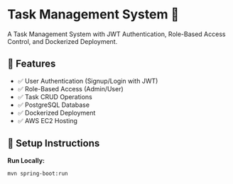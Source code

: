 # Task Management System 🚀
A Task Management System with JWT Authentication, Role-Based Access Control, and Dockerized Deployment.

## 🔹 Features
- ✅ User Authentication (Signup/Login with JWT)
- ✅ Role-Based Access (Admin/User)
- ✅ Task CRUD Operations
- ✅ PostgreSQL Database
- ✅ Dockerized Deployment
- ✅ AWS EC2 Hosting

## 🚀 Setup Instructions
**Run Locally:**
```bash
mvn spring-boot:run

